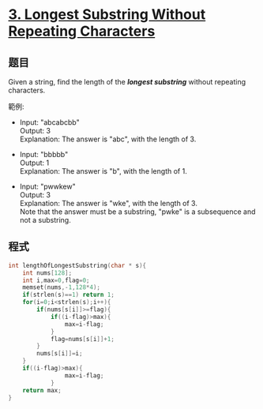 # [3. Longest Substring Without Repeating Characters](https://leetcode.com/problems/longest-substring-without-repeating-characters/)

## 题目

Given a string, find the length of the ***longest substring*** without repeating characters.

範例:

* Input: "abcabcbb"   
  Output: 3     
  Explanation: The answer is "abc", with the length of 3.     

* Input: "bbbbb"     
  Output: 1      
  Explanation: The answer is "b", with the length of 1.      
  
* Input: "pwwkew"    
  Output: 3    
  Explanation: The answer is "wke", with the length of 3.     
  Note that the answer must be a substring, "pwke" is a subsequence and not a substring.

## 程式
```c
int lengthOfLongestSubstring(char * s){
    int nums[128];
    int i,max=0,flag=0;
    memset(nums,-1,128*4);    
    if(strlen(s)==1) return 1;
    for(i=0;i<strlen(s);i++){
        if(nums[s[i]]>=flag){
            if((i-flag)>max){
                max=i-flag;
            }
            flag=nums[s[i]]+1;
        }
        nums[s[i]]=i; 
    }    
    if((i-flag)>max){
                max=i-flag;
            }
    return max;
}
```

